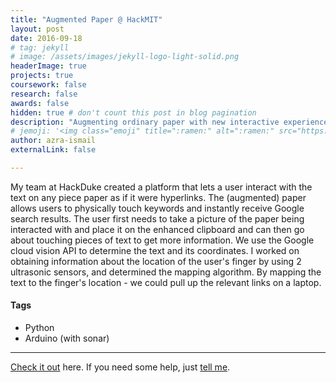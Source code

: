 ```yaml
---
title: "Augmented Paper @ HackMIT"
layout: post
date: 2016-09-18
# tag: jekyll
# image: /assets/images/jekyll-logo-light-solid.png
headerImage: true
projects: true
coursework: false
research: false
awards: false
hidden: true # don't count this post in blog pagination
description: "Augmenting ordinary paper with new interactive experiences"
# jemoji: '<img class="emoji" title=":ramen:" alt=":ramen:" src="https://assets.github.com/images/icons/emoji/unicode/1f35c.png" height="20" width="20" align="absmiddle">'
author: azra-ismail
externalLink: false

---
```


My team at HackDuke created a platform that lets a user interact with the text on any piece paper as if it were hyperlinks. The (augmented) paper allows users to physically touch keywords and instantly receive Google search results. The user first needs to take a picture of the paper being interacted with and place it on the enhanced clipboard and can then go about touching pieces of text to get more information. We use the Google cloud vision API to determine the text and its coordinates. I worked on obtaining information about the location of the user's finger by using 2 ultrasonic sensors, and determined the mapping algorithm. By mapping the text to the finger's location - we could pull up the relevant links on a laptop.

#### Tags

- Python
- Arduino (with sonar)

---

[Check it out](http://devpost.com/software/augmented-paper) here.
If you need some help, just [tell me](http://github.com/aismail1997/aismail1997.github.io/issues).
